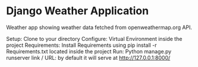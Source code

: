 # Django Weather Application
Weather app showing weather data fetched from openweathermap.org API.

Setup: Clone to your directory
Configure:  Virtual Environment  inside the project
Requirements: Install Requirements using pip install -r Requirements.txt located inside the project
Run: Python manage.py runserver
link / URL: by default it will serve at http://127.0.0.1:8000/
